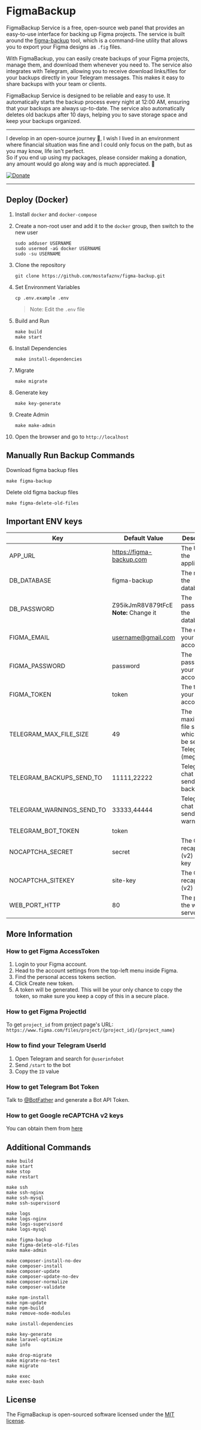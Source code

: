 # FigmaBackup

FigmaBackup Service is a free, open-source web panel that provides an easy-to-use interface for backing up Figma projects.
The service is built around the [figma-backup](https://github.com/mimshins/figma-backup) tool, which is a command-line utility that allows you to export your Figma designs as `.fig` files.

With FigmaBackup, you can easily create backups of your Figma projects, manage them, and download them whenever you need to. The service also integrates with Telegram, allowing you to receive download links/files for your backups directly in your Telegram messages. This makes it easy to share backups with your team or clients.

FigmaBackup Service is designed to be reliable and easy to use. It automatically starts the backup process every night at 12:00 AM, ensuring that your backups are always up-to-date. The service also automatically deletes old backups after 10 days, helping you to save storage space and keep your backups organized.

----
I develop in an open-source journey 🚀, I wish I lived in an environment where financial situation was fine and I could only focus on the path, but as you may know, life isn't perfect. <br>So if you end up using my packages, please consider making a donation, any amount would go along way and is much appreciated. 🍺

[![Donate](https://mostafaznv.github.io/donate/donate.svg)](https://mostafaznv.github.io/donate)

----

## Deploy (Docker)

1. Install `docker` and `docker-compose`

2. Create a non-root user and add it to the `docker` group, then switch to the new user
    ```shell
    sudo adduser USERNAME
    sudo usermod -aG docker USERNAME
    sudo -su USERNAME
    ```

3. Clone the repository
    ```shell
    git clone https://github.com/mostafaznv/figma-backup.git
    ```

4. Set Environment Variables
    ```shell
    cp .env.example .env
    ```
   > Note: Edit the `.env` file

5. Build and Run
    ```shell
    make build
    make start
    ```

6. Install Dependencies
    ```shell
    make install-dependencies
    ```

7. Migrate
    ```shell
    make migrate
    ```
   
8. Generate key
    ```shell
    make key-generate
    ```

9. Create Admin
    ```shell
    make make-admin
    ```

10. Open the browser and go to `http://localhost`

## Manually Run Backup Commands
Download figma backup files
```shell
make figma-backup
```

Delete old figma backup files
```shell
make figma-delete-old-files
```

## Important ENV keys

| Key                       | Default Value                              | Description                                                     |
|---------------------------|--------------------------------------------|-----------------------------------------------------------------|
| APP_URL                   | https://figma-backup.com                   | The URL of the application                                      |
| DB_DATABASE               | figma-backup                               | The name of the database                                        |
| DB_PASSWORD               | Z95ikJmR8V879tFcE <br> **Note:** Change it | The password of the database                                    |
| FIGMA_EMAIL               | username@gmail.com                         | The email of your figma account                                 |
| FIGMA_PASSWORD            | password                                   | The password of your figma account                              |
| FIGMA_TOKEN               | token                                      | The token of your figma account                                 |
| TELEGRAM_MAX_FILE_SIZE    | 49                                         | The maximum file size which can be sent to Telegram (megabytes) |
| TELEGRAM_BACKUPS_SEND_TO  | 11111,22222                                | Telegram chat id(s) to send backups to                          |
| TELEGRAM_WARNINGS_SEND_TO | 33333,44444                                | Telegram chat id(s) to send warnings to                         |
| TELEGRAM_BOT_TOKEN        | token                                      |                                                                 |
| NOCAPTCHA_SECRET          | secret                                     | The Google recaptcha (v2) secret key                            |
| NOCAPTCHA_SITEKEY         | site-key                                   | The Google recaptcha (v2) site key                              |
| WEB_PORT_HTTP             | 80                                         | The port of the web server (http)                               |


## More Information

### How to get Figma AccessToken
1. Login to your Figma account.
2. Head to the account settings from the top-left menu inside Figma.
3. Find the personal access tokens section.
4. Click Create new token.
5. A token will be generated. This will be your only chance to copy the token, so make sure you keep a copy of this in a secure place.

### How to get Figma ProjectId
To get `project_id` from project page's URL:
`https://www.figma.com/files/project/{project_id}/{project_name}`

### How to find your Telegram UserId
1. Open Telegram and search for `@userinfobot`
2. Send `/start` to the bot
3. Copy the `ID` value

### How to get Telegram Bot Token
Talk to [@BotFather](https://t.me/botfather) and generate a Bot API Token.

### How to get Google reCAPTCHA v2 keys
You can obtain them from [here](https://www.google.com/recaptcha/admin)

## Additional Commands
```shell
make build
make start
make stop
make restart

make ssh
make ssh-nginx
make ssh-mysql
make ssh-supervisord

make logs
make logs-nginx
make logs-supervisord
make logs-mysql

make figma-backup
make figma-delete-old-files
make make-admin

make composer-install-no-dev
make composer-install
make composer-update
make composer-update-no-dev
make composer-normalize
make composer-validate

make npm-install
make npm-update
make npm-build
make remove-node-modules

make install-dependencies

make key-generate
make laravel-optimize
make info

make drop-migrate
make migrate-no-test
make migrate

make exec
make exec-bash
```

## License
The FigmaBackup is open-sourced software licensed under the [MIT license](https://opensource.org/licenses/MIT).
